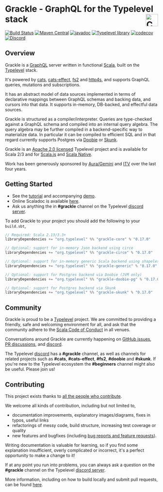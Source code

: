 # Grackle - GraphQL for the Typelevel stack <a href="https://typelevel.org/cats/"><img src="https://typelevel.org/cats/img/cats-badge.svg" height="40px" align="right" alt="Cats friendly" /></a>

[![Build Status](https://github.com/typelevel/grackle/workflows/Continuous%20Integration/badge.svg?branch=main)](https://github.com/typelevel/grackle/actions?query=branch%3Amain+workflow%3A%22Continuous+Integration%22)
[![Maven Central](https://img.shields.io/maven-central/v/org.typelevel/grackle-core_2.13?versionPrefix=0)](https://img.shields.io/maven-central/v/org.typelevel/grackle-core_2.13?versionPrefix=0)
[![javadoc](https://javadoc.io/badge2/org.typelevel/grackle-core_2.13/javadoc.svg)](https://javadoc.io/doc/org.typelevel/grackle-core_2.13)
[![Typelevel library](https://img.shields.io/badge/typelevel-library-green.svg)](https://typelevel.org/projects/#grackle)
[![codecov](https://codecov.io/gh/typelevel/grackle/branch/main/graph/badge.svg)](https://codecov.io/gh/typelevel/grackle)
[![Discord](https://img.shields.io/discord/632277896739946517.svg?label=&logo=discord&logoColor=ffffff&color=404244&labelColor=6A7EC2)][grackle-dev]


## Overview

Grackle is a [GraphQL](https://graphql.org) server written in functional [Scala](https://www.scala-lang.org), built on
the [Typelevel](https://typelevel.org) stack.

It's powered by [cats](https://typelevel.org/cats), [cats-effect](https://typelevel.org/cats-effect/),
[fs2](https://github.com/typelevel/fs2) and [http4s](https://http4s.org/), and supports GraphQL queries, mutations and
subscriptions.

It has an abstract model of data sources implemented in terms of declarative mappings between GraphQL schemas and
backing data, and cursors into that data. It supports in-memory, DB-backed, and effectful data sources.

Grackle is structured as a compiler/interpreter. Queries are type-checked against a GraphQL schema and compiled into
an internal query algebra. The query algebra may be further compiled in a backend-specific way to materialize data. In
particular it can be compiled to efficient SQL and in that regard currently supports Postgres via
[Doobie](https://tpolecat.github.io/doobie/) or [Skunk](https://typelevel.org/skunk/).

Grackle is an [Apache 2.0 licensed](https://www.apache.org/licenses/LICENSE-2.0) Typelevel project and is available
for Scala 2/3 and for [Scala.js](https://www.scala-js.org/) and [Scala Native](https://scala-native.org/en/stable/).

Work has been generously sponsored by
[Aura/Gemini](https://www.aura-astronomy.org/centers/nsfs-oir-lab/gemini-observatory/) and [ITV](https://www.itv.com)
over the last four years.

## Getting Started

- See the [tutorial](https://typelevel.org/grackle) and accompanying [demo](https://github.com/typelevel/grackle/tree/main/demo/src/main).
- Online Scaladoc is available [here](https://javadoc.io/doc/org.typelevel/grackle-core_2.13).
- Ask us anything the in **#grackle** channel on the Typelevel [discord server][grackle-dev].

To add Grackle to your project you should add the following to your `build.sbt`,

```scala
// Required: Scala 2.13/3.3+
libraryDependencies += "org.typelevel" %% "grackle-core" % "0.17.0"

// Optional: support for in-memory Json backend using circe
libraryDependencies += "org.typelevel" %% "grackle-circe" % "0.17.0"

// Optional: support for in-memory generic Scala backend using shapeless
libraryDependencies += "org.typelevel" %% "grackle-generic" % "0.17.0"

// Optional: support for Postgres backend via Doobie (JVM only)
libraryDependencies += "org.typelevel" %% "grackle-doobie-pg" % "0.17.0"

// Optional: support for Postgres backend via Skunk
libraryDependencies += "org.typelevel" %% "grackle-skunk" % "0.17.0"
```

## Community

Grackle is proud to be a [Typelevel](https://typelevel.org/) project. We are committed to providing a friendly, safe
and welcoming environment for all, and ask that the community adhere to the [Scala Code of
Conduct](https://www.scala-lang.org/conduct/) in all venues.

Conversations around Grackle are currently happening on [GitHub issues][grackle-issues], [PR
discussions][grackle-pulls], and [discord][grackle-dev].

The Typelevel [discord][grackle-dev] has a **#grackle** channel, as well as channels for related
projects such as **#cats**, **#cats-effect**, **#fs2**, **#doobie** and **#skunk**. If you're new to the Typelevel
ecosystem the **#beginners** channel might also be useful. Please join us!

## Contributing

This project exists thanks to [all the people who
contribute](https://github.com/typelevel/grackle/graphs/contributors).

We welcome all kinds of contribution, including but not limited to,

- documentation improvements, explanatory images/diagrams, fixes in typos, useful links
- refactorings of messy code, build structure, increasing test coverage or quality
- new features and bugfixes (including [bug reports and feature requests][grackle-issues]).

Writing documentation is valuable for learning, so if you find some explanation insufficient, overly complicated or
incorrect, it's a perfect opportunity to make a change to it!

If at any point you run into problems, you can always ask a question on the **#grackle** channel on the Typelevel
[discord server][grackle-dev].

More information, including on how to build locally and submit pull requests, can be found [here](CONTRIBUTING.md).

[grackle-issues]: https://github.com/typelevel/grackle/issues
[grackle-pulls]: https://github.com/typelevel/grackle/pulls
[grackle-dev]: https://discord.gg/GYD4J9w8EK
